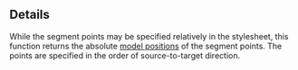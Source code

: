 ## Details

While the segment points may be specified relatively in the stylesheet, this function returns the absolute [model positions](#notation/position) of the segment points. The points are specified in the order of source-to-target direction.
